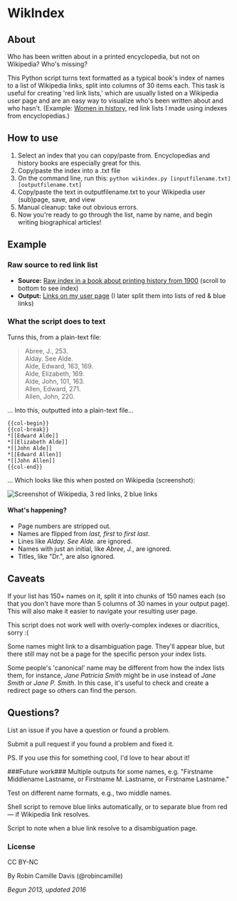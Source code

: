 # WikIndex

## About 
Who has been written about in a printed encyclopedia, but not on Wikipedia? Who's missing?

This Python script turns text formatted as a typical book's index of names to a list of Wikipedia links, split into columns of 30 items each. This task is useful for creating 'red link lists,' which are usually listed on a Wikipedia user page and are an easy way to visualize who's been written about and who hasn't. (Example: [Women in history](https://en.wikipedia.org/wiki/User:Rcamilled/Redlinks/Women_in_history), red link lists I made using indexes from encyclopedias.)

## How to use
1. Select an index that you can copy/paste from. Encyclopedias and history books are especially great for this.
1. Copy/paste the index into a .txt file
1. On the command line, run this:
```python wikindex.py [inputfilename.txt] [outputfilename.txt]```
1. Copy/paste the text in outputfilename.txt to your Wikipedia user (sub)page, save, and view
1. Manual cleanup: take out obvious errors.
1. Now you're ready to go through the list, name by name, and begin writing biographical articles! 

## Example 
### Raw source to red link list
- **Source:** [Raw index in a book about printing history from 1900](http://www.gutenberg.org/files/20393/20393-h/20393-h.htm) (scroll to bottom to see index)
- **Output:** [Links on my user page](https://en.wikipedia.org/wiki/User:Rcamilled/Redlinks/Printers#Entities_mentioned_in_Plomer) (I later split them into lists of red & blue links)

### What the script does to text
Turns this, from a plain-text file:
>Abree, J., 253.<br/>Alday. See Alde.<br/>Alde, Edward, 163, 169.<br/>Alde, Elizabeth, 169.<br/>Alde, John, 101, 163.<br/>Allen, Edward, 271.<br/>Allen, John, 220.<br/>

... Into this, outputted into a plain-text file...
```
{{col-begin}}
{{col-break}}
*[[Edward Alde]]
*[[Elizabeth Alde]]
*[[John Alde]]
*[[Edward Allen]]
*[[John Allen]]
{{col-end}}
```

... Which looks like this when posted on Wikipedia (screenshot): 

![Screenshot of Wikipedia, 3 red links, 2 blue links](http://i.imgur.com/btuhJ7p.png)


#### What's happening?
- Page numbers are stripped out.
- Names are flipped from *last, first* to *first last*. 
- Lines like *Alday. See Alde.* are ignored. 
- Names with just an initial, like *Abree, J.*, are ignored. 
- Titles, like "Dr.", are also ignored.

## Caveats 
If your list has 150+ names on it, split it into chunks of 150 names each (so that you don't have more than 5 columns of 30 names in your output page). This will also make it easier to navigate your resulting user page.

This script does not work well with overly-complex indexes or diacritics, sorry :(

Some names might link to a disambiguation page. They'll appear blue, but there still may not be a page for the specific person your index lists. 

Some people's 'canonical' name may be different from how the index lists them, for instance, *Jane Patricia Smith* might be in use instead of *Jane Smith* or *Jane P. Smith*. In this case, it's useful to check and create a redirect page so others can find the person.

## Questions?
List an issue if you have a question or found a problem. 

Submit a pull request if you found a problem and fixed it.

PS. If you use this for something cool, I'd love to hear about it! 

###Future work###
Multiple outputs for some names, e.g. "Firstname Middlename Lastname, or Firstname M. Lastname, or Firstname Lastname."

Test on different name formats, e.g., two middle names. 

Shell script to remove blue links automatically, or to separate blue from red — if Wikipedia link resolves.

Script to note when a blue link resolve to a disambiguation page.

### License 
CC BY-NC

By Robin Camille Davis (@robincamille)

*Begun 2013, updated 2016*
